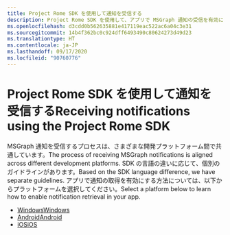 ```yaml
---
title: Project Rome SDK を使用して通知を受信する
description: Project Rome SDK を使用して、アプリで MSGraph 通知の受信を有効にする方法について説明します。
ms.openlocfilehash: d3cdd0b562635881e417119eac522ac6a04c3e31
ms.sourcegitcommit: 14b4f362bc0c924dff6493490c80624273d49d23
ms.translationtype: HT
ms.contentlocale: ja-JP
ms.lasthandoff: 09/17/2020
ms.locfileid: "90760776"
---
```

# <a name="receiving-notifications-using-the-project-rome-sdk"></a><span data-ttu-id="75d2b-103">Project Rome SDK を使用して通知を受信する</span><span class="sxs-lookup"><span data-stu-id="75d2b-103">Receiving notifications using the Project Rome SDK</span></span>

<span data-ttu-id="75d2b-104">MSGraph 通知を受信するプロセスは、さまざまな開発プラットフォーム間で共通しています。</span><span class="sxs-lookup"><span data-stu-id="75d2b-104">The process of receiving MSGraph notifications is aligned across different development platforms.</span></span> <span data-ttu-id="75d2b-105">SDK の言語の違いに応じて、個別のガイドラインがあります。</span><span class="sxs-lookup"><span data-stu-id="75d2b-105">Based on the SDK language difference, we have separate guidelines.</span></span> <span data-ttu-id="75d2b-106">アプリで通知の取得を有効にする方法については、以下からプラットフォームを選択してください。</span><span class="sxs-lookup"><span data-stu-id="75d2b-106">Select a platform below to learn how to enable notification retrieval in your app.</span></span>

* [<span data-ttu-id="75d2b-107">Windows</span><span class="sxs-lookup"><span data-stu-id="75d2b-107">Windows</span></span>](how-to-guide-for-windows.md)
* [<span data-ttu-id="75d2b-108">Android</span><span class="sxs-lookup"><span data-stu-id="75d2b-108">Android</span></span>](how-to-guide-for-android.md)
* [<span data-ttu-id="75d2b-109">iOS</span><span class="sxs-lookup"><span data-stu-id="75d2b-109">iOS</span></span>](how-to-guide-for-ios.md)
